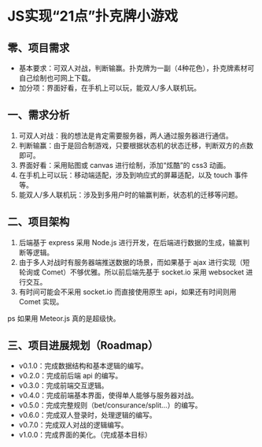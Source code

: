 # JS实现“21点”扑克牌小游戏
## 零、项目需求
* 基本要求：可双人对战，判断输赢。扑克牌为一副（4种花色），扑克牌素材可自己绘制也可网上下载。
* 加分项：界面好看，在手机上可以玩，能双人/多人联机玩。

## 一、需求分析
1. 可双人对战：我的想法是肯定需要服务器，两人通过服务器进行通信。
2. 判断输赢：由于是回合制游戏，只要根据状态机的状态迁移，判断双方的点数即可。
3. 界面好看：采用贴图或 canvas 进行绘制，添加“炫酷”的 css3 动画。
4. 在手机上可以玩：移动端适配，涉及到响应式的屏幕适配，以及 touch 事件等。
5. 能双人/多人联机玩：涉及到多用户时的输赢判断，状态机的迁移等问题。

## 二、项目架构
1. 后端基于 express 采用 Node.js 进行开发，在后端进行数据的生成，输赢判断等逻辑。
2. 由于多人对战时有服务器端推送数据的场景，而如果基于 ajax 进行实现（短轮询或 Comet）不够优雅。所以前后端先基于 socket.io 采用 websocket 进行交互。
3. 有时间可能会不采用 socket.io 而直接使用原生 api，如果还有时间则用 Comet 实现。

ps 如果用 Meteor.js 真的是超级快。

## 三、项目进展规划（Roadmap）
* v0.1.0：完成数据结构和基本逻辑的编写。
* v0.2.0：完成前后端 api 的编写。
* v0.3.0：完成前端交互逻辑。
* v0.4.0：完成前端基本界面，使得单人能够与服务器对战。
* v0.5.0：完成完整规则（bet/consurance/split...）的编写。
* v0.6.0：完成双人登录时，处理逻辑的编写。
* v0.7.0：完成双人对战的逻辑编写。
* v1.0.0：完成界面的美化。（完成基本目标）

